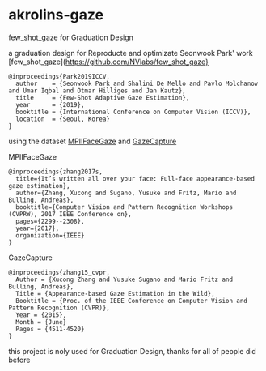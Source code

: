 # akrolins-gaze
few_shot_gaze for Graduation Design

a graduation design for Reproducte and optimizate Seonwook Park' work [few_shot_gaze](https://github.com/NVlabs/few_shot_gaze}

```
@inproceedings{Park2019ICCV,
  author    = {Seonwook Park and Shalini De Mello and Pavlo Molchanov and Umar Iqbal and Otmar Hilliges and Jan Kautz},
  title     = {Few-Shot Adaptive Gaze Estimation},
  year      = {2019},
  booktitle = {International Conference on Computer Vision (ICCV)},
  location  = {Seoul, Korea}
}
```

using the dataset [MPIIFaceGaze](https://www.mpi-inf.mpg.de/departments/computer-vision-and-machine-learning/research/gaze-based-human-computer-interaction/its-written-all-over-your-face-full-face-appearance-based-gaze-estimation/) and [GazeCapture](https://gazecapture.csail.mit.edu/)

MPIIFaceGaze
```
@inproceedings{zhang2017s,
  title={It’s written all over your face: Full-face appearance-based gaze estimation},
  author={Zhang, Xucong and Sugano, Yusuke and Fritz, Mario and Bulling, Andreas},
  booktitle={Computer Vision and Pattern Recognition Workshops (CVPRW), 2017 IEEE Conference on},
  pages={2299--2308},
  year={2017},
  organization={IEEE}
}
```

GazeCapture
```
@inproceedings{zhang15_cvpr,
  Author = {Xucong Zhang and Yusuke Sugano and Mario Fritz and Bulling, Andreas},
  Title = {Appearance-based Gaze Estimation in the Wild},
  Booktitle = {Proc. of the IEEE Conference on Computer Vision and Pattern Recognition (CVPR)},
  Year = {2015},
  Month = {June}
  Pages = {4511-4520}
}
```

this project is noly used for Graduation Design, thanks for all of people did before
